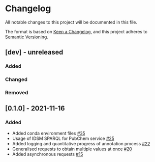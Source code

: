 # Changelog
All notable changes to this project will be documented in this file.

The format is based on [Keep a Changelog](https://keepachangelog.com/en/1.0.0/),
and this project adheres to [Semantic Versioning](https://semver.org/spec/v2.0.0.html).

## [dev] - unreleased
### Added
### Changed
### Removed
## [0.1.0] - 2021-11-16
### Added
- Added conda environment files [#35](https://github.com/RECETOX/MSMetaEnhancer/pull/35)
- Usage of IDSM SPARQL for PubChem service [#25](https://github.com/RECETOX/MSMetaEnhancer/pull/25)
- Added logging and quantitative progress of annotation process [#22](https://github.com/RECETOX/MSMetaEnhancer/pull/22)
- Generalised requests to obtain multiple values at once [#20](https://github.com/RECETOX/MSMetaEnhancer/pull/20)
- Added asynchronous requests [#15](https://github.com/RECETOX/MSMetaEnhancer/pull/15)
